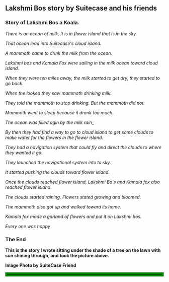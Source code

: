 <!--  -->

## Lakshmi Bos story by Suitecase and his friends

### Story of Lakshmi Bos a Koala.


_There is an ocean of milk. It is in flower island that is in the sky._

_That ocean lead into Suitecase's cloud island._

_A mammoth came to drink the milk from the ocean._

_Lakshmi bos and Kamala Fox were sailing in the milk ocean toward cloud island._

_When they were ten miles away, the milk started to get dry, they started to go back._

_When the looked they saw mammoth drinking milk._

_They told the mammoth to stop drinking. But the mammoth did not._


_Mammoth went to sleep because it drank too much._

_The ocean was filled agin by the milk rain__

_By then they had find a way to go to cloud island to get some clouds to make water for the flowers in the flower island._


_They had a navigation system that could fly and direct the clouds to where they wanted it go._

_They launched the navigational system into to sky._


_It started pushing the clouds toward flower island._

_Once the clouds reached flower island, Lakshmi Bo's and Kamala fox also reached flower island._

_The clouds started raining. Flowers stated growing and bloomed._

_The mammoth also got up and walked toward its home._


_Kamala fox made a garland of flowers and put it on Lakshmi bos._

_Every one was happy_

### The End

**This is the story I wrote sitting under the shade of a tree on the lawn with sun shining through, and took the picture above.**


<!--![Graphics](ramacsvart.svg) -->

<b>Image Photo by SuiteCase Friend</b>
<hr style="border:6px solid green">
